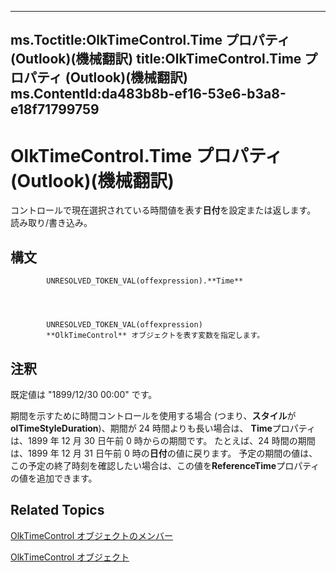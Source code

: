 

---
ms.Toctitle:OlkTimeControl.Time プロパティ (Outlook)(機械翻訳)
title:OlkTimeControl.Time プロパティ (Outlook)(機械翻訳)
ms.ContentId:da483b8b-ef16-53e6-b3a8-e18f71799759
---
# OlkTimeControl.Time プロパティ (Outlook)(機械翻訳)




コントロールで現在選択されている時間値を表す**日付**を設定または返します。 読み取り/書き込み。

## 構文

            UNRESOLVED_TOKEN_VAL(offexpression).**Time**




            UNRESOLVED_TOKEN_VAL(offexpression)
            **OlkTimeControl** オブジェクトを表す変数を指定します。



## 注釈
既定値は "1899/12/30 00:00" です。



期間を示すために時間コントロールを使用する場合 (つまり、**スタイル**が**olTimeStyleDuration**)、期間が 24 時間よりも長い場合は、 **Time**プロパティは、1899 年 12 月 30 日午前 0 時からの期間です。 たとえば、24 時間の期間は、1899 年 12 月 31 日午前 0 時の**日付**の値に戻ります。 予定の期間の値は、この予定の終了時刻を確認したい場合は、この値を**ReferenceTime**プロパティの値を追加できます。



## Related Topics

[OlkTimeControl オブジェクトのメンバー](4a9d0ec3-40b4-c40c-8774-ba8aa1f092e3.md)

[OlkTimeControl オブジェクト](b23f1741-b920-0caf-d4be-9892d8f2ae07.md)




